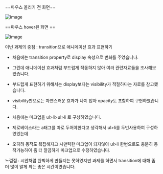 ==마우스 올리기 전 화면==

![image](https://github.com/M-Moong/home-work/assets/109510367/6b70edfa-3cc5-4b93-b2a8-5956f07b4a54)




==마우스 hover된 화면 == 

![image](https://github.com/M-Moong/home-work/assets/109510367/95a74e48-dc7b-473f-9f8f-57ff293762cc)


이번 과제의 중점 : transition으로 애니메이션 효과 표현하기

- 처음에는 transition property로 display 속성으로 변화를 주었습니다.
- 그런데 애니메이션 효과처럼 부드럽게 작동하지 않아 여러 관련자료들을 조사해보았습니다.
- 부드럽게 표현하기 위해서는 display보다는 visibility가 적절하다는 자료를 참고했습니다.
- visibility만으로는 자연스러운 효과가 나지 않아 opacity도 포함하여 구현하였습니다.


- 처음에는 마크업을 ul>li>ul>li 로 구성하였습니다.
- 제로베이스라는 a태그를 따로 두어야한다고 생각해서 ul>li를 두번사용하여 구성하였었는데
- 오히려 동작도 복잡해지고 시맨틱한 마크업이 되지않아 ul>li 한번으로도 충분히 동작가능하여 좀 더 깔끔하게 마크업으로 수정하였습니다.

느낌점 : 시안처럼 완벽하게 만들지는 못하였지만 과제를 하면서 transition에 대해 좀더 많이 알게 되는 좋은 시간이였습니다.
